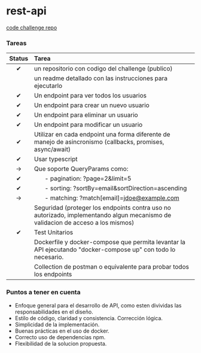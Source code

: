# rest-api

[code challenge repo](https://github.com/AleSotoNubi/challenge-node-sr)

### Tareas

| Status | Tarea |
| :---:  | :--   |
|&#10004;| un repositorio con codigo del challenge (publico) |
|        | un readme detallado con las instrucciones para ejecutarlo |
|&#10004;| Un endpoint para ver todos los usuarios |
|&#10004;| Un endpoint para crear un nuevo usuario |
|&#10004;| Un endpoint para eliminar un usuario |
|&#10004;| Un endpoint para modificar un usuario |
|&#10004;| Utilizar en cada endpoint una forma diferente de manejo de asincronismo (callbacks, promises, async/await) |
|&#10004;| Usar typescript |
|&rarr;  | Que soporte QueryParams como: |
|&#10004;| &ensp;&ensp;&ensp; - pagination: ?page=2&limit=5 |
|&#10004;| &ensp;&ensp;&ensp; - sorting: ?sortBy=email&sortDirection=ascending |
|&rarr;  | &ensp;&ensp;&ensp; - matching: ?match[email]=jdoe@example.com |
|        | Seguridad (proteger los endpoints contra uso no autorizado, implementando algun mecanismo de validacion de acceso a los mismos) |
|&#10004;| Test Unitarios |
|        | Dockerfile y docker-compose que permita levantar la API ejecutando "docker-compose up" con todo lo necesario. |
|        | Collection de postman o equivalente para probar todos los endpoints |


### Puntos a tener en cuenta

- Enfoque general para el desarrollo de API, como esten divividas las responsabilidades en el diseño.
- Estilo de código, claridad y consistencia. Corrección lógica.
- Simplicidad de la implementación.
- Buenas prácticas en el uso de docker.
- Correcto uso de dependencias npm.
- Flexibilidad de la solucion propuesta.
